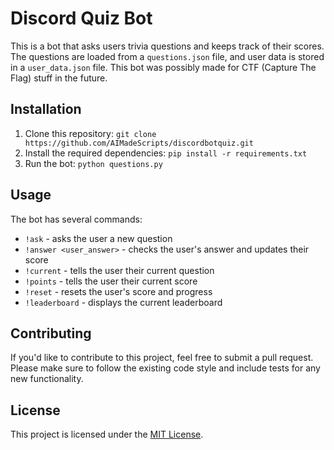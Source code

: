 # Discord Quiz Bot

This is a bot that asks users trivia questions and keeps track of their scores. The questions are loaded from a `questions.json` file, and user data is stored in a `user_data.json` file. This bot was possibly made for CTF (Capture The Flag) stuff in the future.

## Installation

1. Clone this repository: `git clone https://github.com/AIMadeScripts/discordbotquiz.git`
2. Install the required dependencies: `pip install -r requirements.txt`
3. Run the bot: `python questions.py`

## Usage

The bot has several commands:

- `!ask` - asks the user a new question
- `!answer <user_answer>` - checks the user's answer and updates their score
- `!current` - tells the user their current question
- `!points` - tells the user their current score
- `!reset` - resets the user's score and progress
- `!leaderboard` - displays the current leaderboard

## Contributing

If you'd like to contribute to this project, feel free to submit a pull request. Please make sure to follow the existing code style and include tests for any new functionality.

## License

This project is licensed under the [MIT License](https://opensource.org/licenses/MIT).
